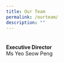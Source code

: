 ```yaml
---
title: Our Team
permalink: /ourteam/
description: ""
---
```

<img height="8" width="8" src="https://www.perfectpassportphotos.com/img/img_placeholder_avatar.jpg">

**Executive Director**
<br>Ms Yeo Seow Peng